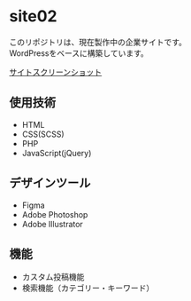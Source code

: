 # site02
このリポジトリは、現在製作中の企業サイトです。<br>
WordPressをベースに構築しています。

[サイトスクリーンショット](screenshot)

## 使用技術
- HTML
- CSS(SCSS)
- PHP
- JavaScript(jQuery)

## デザインツール
- Figma
- Adobe Photoshop
- Adobe Illustrator

## 機能
- カスタム投稿機能
- 検索機能（カテゴリー・キーワード）
